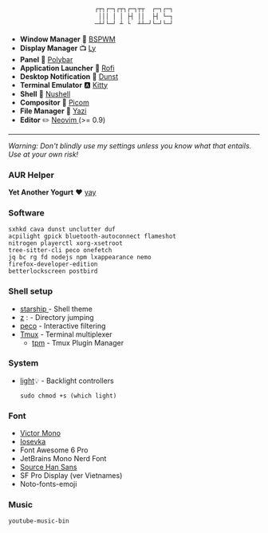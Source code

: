 <div align="center">

```css

┌┬┐┌─┐┌┬┐┌─┐┬┬  ┌─┐┌─┐
 │││ │ │ ├┤ ││  ├┤ └─┐
─┴┘└─┘ ┴ └  ┴┴─┘└─┘└─┘

```

</div>

- **Window Manager** :bento: [ BSPWM ](https://github.com/baskerville/bspwm)
- **Display Manager** 📺 [Ly](https://github.com/fairyglade/ly)
- **Panel** :blossom: [ Polybar ](https://github.com/polybar/polybar)
- **Application Launcher** :rocket: [ Rofi ](https://github.com/davatorium/rofi)
- **Desktop Notification** :herb: [Dunst](https://github.com/dunst-project/dunst)
- **Terminal Emulator** :a: [ Kitty ](https://sw.kovidgoyal.net/kitty)
- **Shell**  [ Nushell ](https://www.nushell.sh)
- **Compositor** :shaved_ice: [Picom](https://github.com/yshui/picom)
- **File Manager** :flower_playing_cards: [ Yazi ](https://yazi-rs.github.io/docs/)
- **Editor** :pencil2: [ Neovim ](https://github.com/neovim/neovim) (>= 0.9)

---

_Warning: Don't blindly use my settings unless you know what that entails. Use at your own risk!_

### AUR Helper

**Yet Another Yogurt** :heart: [yay](https://github.com/Jguer/yay)

### Software

```
sxhkd cava dunst unclutter duf
acpilight gpick bluetooth-autoconnect flameshot
nitrogen playerctl xorg-xsetroot
tree-sitter-cli peco onefetch
jq bc rg fd nodejs npm lxappearance nemo
firefox-developer-edition
betterlockscreen postbird
```

### Shell setup

- [ starship ](https://starship.rs/) - Shell theme
- [z](https://github.com/ajeetdsouza/zoxide) : - Directory jumping
- [peco](https://github.com/peco/peco) - Interactive filtering
- [Tmux](https://github.com/tmux/tmux) - Terminal multiplexer
  - [tpm](https://github.com/tmux-plugins/tpm) - Tmux Plugin Manager

### System

- [light](https://archlinux.org/packages/community/x86_64/light/):bulb: - Backlight controllers

  ```
  sudo chmod +s (which light)
  ```

### Font

- [ Victor Mono ](https://rubjo.github.io/victor-mono/)
- [ Iosevka ](https://github.com/be5invis/Iosevka)
- Font Awesome 6 Pro
- JetBrains Mono Nerd Font
- [ Source Han Sans ](https://software.manjaro.org/package/adobe-source-han-sans-jp-fonts)
- SF Pro Display (ver Vietnames)
- Noto-fonts-emoji

### Music
    youtube-music-bin
